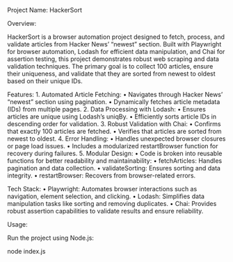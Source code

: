 
Project Name: HackerSort

Overview:

HackerSort is a browser automation project designed to fetch, process, and validate articles from Hacker News’ “newest” section. Built with Playwright for browser automation, Lodash for efficient data manipulation, and Chai for assertion testing, this project demonstrates robust web scraping and data validation techniques. The primary goal is to collect 100 articles, ensure their uniqueness, and validate that they are sorted from newest to oldest based on their unique IDs.

Features:
	1.	Automated Article Fetching:
	•	Navigates through Hacker News’ “newest” section using pagination.
	•	Dynamically fetches article metadata (IDs) from multiple pages.
	2.	Data Processing with Lodash:
	•	Ensures articles are unique using Lodash’s uniqBy.
	•	Efficiently sorts article IDs in descending order for validation.
	3.	Robust Validation with Chai:
	•	Confirms that exactly 100 articles are fetched.
	•	Verifies that articles are sorted from newest to oldest.
	4.	Error Handling:
	•	Handles unexpected browser closures or page load issues.
	•	Includes a modularized restartBrowser function for recovery during failures.
	5.	Modular Design:
	•	Code is broken into reusable functions for better readability and maintainability:
	•	fetchArticles: Handles pagination and data collection.
	•	validateSorting: Ensures sorting and data integrity.
	•	restartBrowser: Recovers from browser-related errors.

 Tech Stack:
	•	Playwright: Automates browser interactions such as navigation, element selection, and clicking.
	•	Lodash: Simplifies data manipulation tasks like sorting and removing duplicates.
	•	Chai: Provides robust assertion capabilities to validate results and ensure reliability.

 Usage:

Run the project using Node.js:

node index.js


